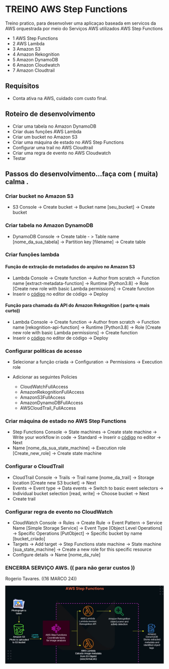 # TREINO  AWS Step Functions 


Treino pratico, para desenvolver uma aplicaçao baseada em servicos  da
AWS orquestrada por meio do  Serviços AWS utilizados 
AWS Step Functions

- 1 AWS Step Functions
- 2 AWS Lambda
- 3 Amazon S3
- 4 Amazon Rekognition
- 5 Amazon DynamoDB
- 6 Amazon Cloudwatch
- 7 Amazon Cloudtrail

## Requisitos

- Conta ativa na AWS, cuidado com custo final.


## Roteiro de desenvolvimento

- Criar uma tabela no Amazon DynamoDB
- Criar duas funções AWS Lambda
- Criar um bucket no Amazon S3
- Criar uma máquina de estado no AWS Step Functions
- Configurar uma trail no AWS Cloudtrail
- Criar uma regra de evento no AWS Cloudwatch
- Testar

## Passos do desenvolvimento...faça com ( muita) calma .


### Criar bucket no Amazon S3

- S3 Console -> Create bucket -> Bucket name [seu_bucket] -> Create bucket 

### Criar tabela no Amazon DynamoDB

 - DynamoDB Console -> Create table - > Table name [nome_da_sua_tabela] -> Partition key [filename] -> Create table

### Criar funções lambda

#### Função de extração de metadados do arquivo no Amazon S3

 - Lambda Console -> Create function -> Author from scratch -> Function name [extract-metadata-function] -> Runtime [Python3.8] -> Role [Create new role with basic Lambda permissions] -> Create function
 - Inserir o [código](src/lambda_file_metadata.py) no editor de código -> Deploy

#### Função para chamada da API do Amazon Rekognition  ( parte q mais curto)) 

- Lambda Console -> Create function -> Author from scratch -> Function name [rekognition-api-function] -> Runtime [Python3.8] -> Role [Create new role with basic Lambda permissions] -> Create function
 - Inserir o [código](src/lambda_rekognition_api.py) no editor de código -> Deploy

### Configurar políticas de acesso

- Selecionar a função criada -> Configuration -> Permissions -> Execution role 
- Adicionar as seguintes Policies

  - CloudWatchFullAccess
  - AmazonRekognitionFullAccess
  - AmazonS3FullAccess
  - AmazonDynamoDBFullAccess
  - AWSCloudTrail_FullAccess 

### Criar máquina de estado no AWS Step Functions    

 - Step Functions Console -> State machines -> Create state machine -> Write your workflow in code -> Standard -> Inserir o [código](src/state_machine.json) no editor -> Next
 - Name [nome_da_sua_state_machine] -> Execution role [Create_new_role] -> Create state machine

### Configurar o CloudTrail

 - CloudTrail Console -> Trails -> Trail name [nome_da_trail] -> Storage location [Create new S3 bucket] -> Next
 - Events -> Event type -> Data events -> Switch to basic event selectors -> Individual bucket selection [read, write] -> Choose bucket -> Next
 - Create trail

### Configurar regra de evento no CloudWatch

 - CloudWatch Console -> Rules -> Create Rule -> Event Pattern -> Service Name [Simple Storage Service] -> Event Type [Object Level Operations] -> Specific Operations [PutObject] -> Specific bucket by name [bucket_criado]
 - Targets -> Add target -> Step Functions state machine -> State machine [sua_state_machine] -> Create a new role for this specific resource
 - Configure details -> Name [nome_da_rule]

### ENCERRA SERVIÇO AWS. (( para não gerar custos ))

Rogerio Tavares.  ((16 MARCO 24)) 

![diagrama arquitetura 2.jpg](diagrama%20arquitetura%202.jpg)